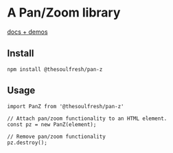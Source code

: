 
# A Pan/Zoom library

[docs + demos](https://soulfresh.github.io/pan-zoom)

## Install


    npm install @thesoulfresh/pan-z


## Usage


    import PanZ from '@thesoulfresh/pan-z'

    // Attach pan/zoom functionality to an HTML element.
    const pz = new PanZ(element);

    // Remove pan/zoom functionality
    pz.destroy();

